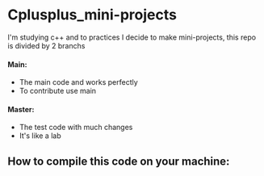 # Cplusplus_mini-projects

I'm studying c++ and to practices I decide to make mini-projects, this repo is divided by 2 branchs

#### Main:
- The main code and works perfectly 
- To contribute use main

#### Master:
- The test code with much changes
- It's like a lab

## How to compile this code on your machine:
